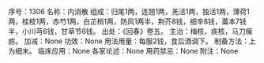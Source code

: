 序号：1306
名称：内消散
组成：归尾1两，连翘1两，羌活1两，独活1两，薄荷1两，桂枝1两，赤芍1两，白芷梢1两，防风1两半，荆芥8钱，细辛8钱，藁本7钱半，小川芎6钱，甘草节6钱。
出处：《回春》卷五。
主治：梅核，痰核，马刀瘰疬。
加减：None
功效：None
用法用量：每服2钱，食后酒调下。
制备方法：上为细末。
临床应用：None
各家论述：None
用药禁忌：None
附注：None
